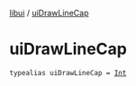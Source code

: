 [libui](index.md) / [uiDrawLineCap](./ui-draw-line-cap.md)

# uiDrawLineCap

`typealias uiDrawLineCap = `[`Int`](https://kotlinlang.org/api/latest/jvm/stdlib/kotlin/-int/index.html)